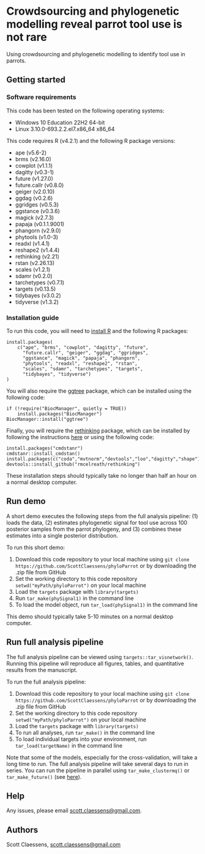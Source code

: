 # Crowdsourcing and phylogenetic modelling reveal parrot tool use is not rare

Using crowdsourcing and phylogenetic modelling to identify tool use in parrots.

## Getting started

### Software requirements

This code has been tested on the following operating systems:

- Windows 10 Education 22H2 64-bit
- Linux 3.10.0-693.2.2.el7.x86_64 x86_64

This code requires R (v4.2.1) and the following R package versions:

- ape (v5.6-2)
- brms (v2.16.0)
- cowplot (v1.1.1)
- dagitty (v0.3-1)
- future (v1.27.0)
- future.callr (v0.8.0)
- geiger (v2.0.10)
- ggdag (v0.2.6)
- ggridges (v0.5.3)
- ggstance (v0.3.6)
- magick (v2.7.3)
- papaja (v0.1.1.9001)
- phangorn (v2.9.0)
- phytools (v1.0-3)
- readxl (v1.4.1)
- reshape2 (v1.4.4)
- rethinking (v2.21)
- rstan (v2.26.13)
- scales (v1.2.1)
- sdamr (v0.2.0)
- tarchetypes (v0.7.1)
- targets (v0.13.5)
- tidybayes (v3.0.2)
- tidyverse (v1.3.2)

### Installation guide

To run this code, you will need to [install R](https://www.r-project.org/) and the following R packages:

```
install.packages(
    c("ape", "brms", "cowplot", "dagitty", "future",
      "future.callr", "geiger", "ggdag", "ggridges",
      "ggstance", "magick", "papaja", "phangorn", 
      "phytools", "readxl", "reshape2", "rstan", 
      "scales", "sdamr", "tarchetypes", "targets",
      "tidybayes", "tidyverse")
)
```

You will also require the [ggtree](https://bioconductor.org/packages/release/bioc/html/ggtree.html) package, which can be installed using the following code:

```
if (!require("BiocManager", quietly = TRUE))
    install.packages("BiocManager")
BiocManager::install("ggtree")
```

Finally, you will require the [rethinking](https://github.com/rmcelreath/rethinking) package, which can be installed by following the instructions [here](https://github.com/rmcelreath/rethinking#installation) or using the following code:

```
install.packages("cmdstanr")
cmdstanr::install_cmdstan()
install.packages(c("coda","mvtnorm","devtools","loo","dagitty","shape"))
devtools::install_github("rmcelreath/rethinking")
```

These installation steps should typically take no longer than half an hour on a normal desktop computer.

## Run demo

A short demo executes the following steps from the full analysis pipeline: (1) loads the data, (2) estimates phylogenetic signal for tool use across 100 posterior samples from the parrot phylogeny, and (3) combines these estimates into a single posterior distribution.

To run this short demo:

1. Download this code repository to your local machine using `git clone https://github.com/ScottClaessens/phyloParrot` or by downloading the .zip file from GitHub
2. Set the working directory to this code repository `setwd("myPath/phyloParrot")` on your local machine
3. Load the `targets` package with `library(targets)`
3. Run `tar_make(phySignal1)` in the command line
4. To load the model object, run `tar_load(phySignal1)` in the command line

This demo should typically take 5-10 minutes on a normal desktop computer.

## Run full analysis pipeline

The full analysis pipeline can be viewed using `targets::tar_visnetwork()`. Running this pipeline will reproduce all figures, tables, and quantitative results from the manuscript.

To run the full analysis pipeline:

1. Download this code repository to your local machine using `git clone https://github.com/ScottClaessens/phyloParrot` or by downloading the .zip file from GitHub
2. Set the working directory to this code repository `setwd("myPath/phyloParrot")` on your local machine
3. Load the `targets` package with `library(targets)`
4. To run all analyses, run `tar_make()` in the command line
5. To load individual targets into your environment, run `tar_load(targetName)` in the command line

Note that some of the models, especially for the cross-validation, will take a long time to run. The full analysis pipeline will take several days to run in series. You can run the pipeline in parallel using `tar_make_clustermq()` or `tar_make_future()` (see [here](https://books.ropensci.org/targets/hpc.html)).

## Help

Any issues, please email scott.claessens@gmail.com.

## Authors

Scott Claessens, scott.claessens@gmail.com
